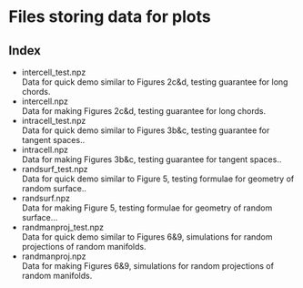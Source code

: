 # Files storing data for plots

## Index

* intercell_test.npz  
  Data for quick demo similar to Figures 2c&d, testing guarantee for long chords.
* intercell.npz  
  Data for making Figures 2c&d, testing guarantee for long chords.
* intracell_test.npz  
  Data for quick demo similar to Figures 3b&c, testing guarantee for tangent spaces..
* intracell.npz  
  Data for making Figures 3b&c, testing guarantee for tangent spaces..
* randsurf_test.npz  
  Data for quick demo similar to Figure 5, testing formulae for geometry of random surface..
* randsurf.npz  
  Data for making Figure 5, testing formulae for geometry of random surface...
* randmanproj_test.npz  
  Data for quick demo similar to Figures 6&9, simulations for random projections of random manifolds.
* randmanproj.npz  
  Data for making Figures 6&9, simulations for random projections of random manifolds.

